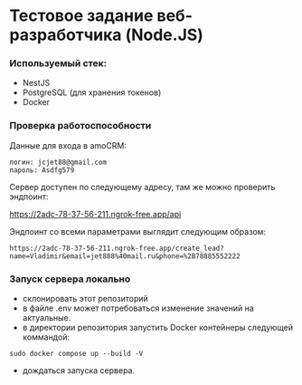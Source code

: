 # Тестовое задание веб-разработчика (Node.JS)
### Используемый стек:
* NestJS
* PostgreSQL (для хранения токенов)
* Docker
### Проверка работоспособности
Данные для входа в amoCRM:
```
логин: jcjet88@gmail.com
пароль: Asdfg579
```
Сервер доступен по следующему адресу, там же можно проверить эндпоинт:

https://2adc-78-37-56-211.ngrok-free.app/api

Эндпоинт со всеми параметрами выглядит следующим образом:
```
https://2adc-78-37-56-211.ngrok-free.app/create_lead?name=Vladimir&email=jet888%40mail.ru&phone=%2B78885552222
```
### Запуск сервера локально
* склонировать этот репозиторий
* в файле .env может потребоваться изменение значений на актуальные.
* в директории репозитория запустить Docker контейнеры следующей коммандой:
```
sudo docker compose up --build -V
```
* дождаться запуска сервера.
 
